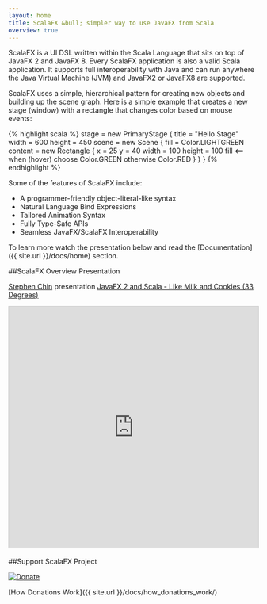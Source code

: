 ```yaml
---
layout: home
title: ScalaFX &bull; simpler way to use JavaFX from Scala
overview: true
---
```


ScalaFX is a UI DSL written within the Scala Language that sits on top of JavaFX 2 and JavaFX 8. 
Every ScalaFX application is also a valid Scala application. It supports full interoperability with Java and can run anywhere the Java Virtual Machine (JVM) and JavaFX2 or JavaFX8 are supported.

ScalaFX uses a simple, hierarchical pattern for creating new objects and building up the scene graph. Here is a simple example that creates a new stage (window) with a rectangle that changes color based on mouse events:

{% highlight scala %}
stage = new PrimaryStage {
  title = "Hello Stage"
  width = 600
  height = 450
  scene = new Scene {
    fill = Color.LIGHTGREEN
    content = new Rectangle {
      x = 25
      y = 40
      width = 100
      height = 100
      fill <== when (hover) choose Color.GREEN otherwise Color.RED
    }
  }
}
{% endhighlight %}

Some of the features of ScalaFX include:

* A programmer-friendly object-literal-like syntax
* Natural Language Bind Expressions
* Tailored Animation Syntax
* Fully Type-Safe APIs
* Seamless JavaFX/ScalaFX Interoperability

To learn more watch the presentation below and read the [Documentation]({{ site.url }}/docs/home) section.

##ScalaFX Overview Presentation

[Stephen Chin](http://steveonjava.com) presentation [JavaFX 2 and Scala - Like Milk and Cookies (33 Degrees)](Https://www.slideshare.net/steveonjava/javafx-2-and-scala-like-milk-and-cookies-33rd-degrees) 

<iframe src="http://www.slideshare.net/slideshow/embed_code/12148807" width="599" height="487" frameborder="0" marginwidth="0" marginheight="0" scrolling="no" style="border:1px solid #CCC; border-width:1px 1px 0; margin-bottom:5px; max-width: 100%;" allowfullscreen> </iframe> <div style="margin-bottom:5px">  </div>

##Support ScalaFX Project

<a href="https://www.paypal.com/cgi-bin/webscr?cmd=_s-xclick&hosted_button_id=QTHP3D2X4F3W4">
  <img src="https://www.paypal.com/en_US/i/btn/btn_donateCC_LG.gif" alt="Donate">
</a>

[How Donations Work]({{ site.url }}/docs/how_donations_work/)